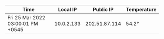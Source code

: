 | Time     | Local IP | Public IP | Temperature |
| ----------- | ----------- | ----------- | ----------- |
| Fri 25 Mar 2022 03:00:01 PM +0545      | 10.0.2.133     | 202.51.87.114  | 54.2° |

